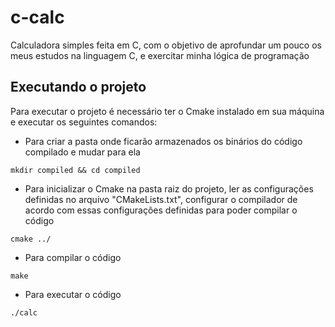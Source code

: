 # c-calc
Calculadora simples feita em C, com o objetivo de aprofundar um pouco os meus estudos na linguagem C, e exercitar minha lógica de programação

## Executando o projeto
Para executar o projeto é necessário ter o Cmake instalado em sua máquina e executar os seguintes comandos:
- Para criar a pasta onde ficarão armazenados os binários do código compilado e mudar para ela
```
mkdir compiled && cd compiled
```
- Para inicializar o Cmake na pasta raiz do projeto, ler as configurações definidas no arquivo "CMakeLists.txt", configurar o compilador de acordo com essas configurações definidas para poder compilar o código
```
cmake ../
```
- Para compilar o código
```
make
```
- Para executar o código
```
./calc
```
